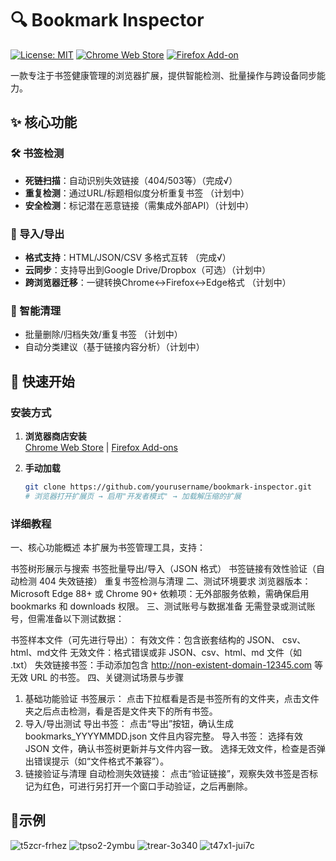 # 🔍 Bookmark Inspector 

[![License: MIT](https://img.shields.io/badge/License-MIT-blue.svg)](https://opensource.org/licenses/MIT)
[![Chrome Web Store](https://img.shields.io/chrome-web-store/v/your-extension-id?label=Chrome%20Store)](https://chrome.google.com/webstore/detail/your-extension-id)
[![Firefox Add-on](https://img.shields.io/amo/v/your-extension-id?label=Firefox%20Add-on)](https://addons.mozilla.org/addon/your-extension-id)

一款专注于书签健康管理的浏览器扩展，提供智能检测、批量操作与跨设备同步能力。

## ✨ 核心功能

### 🛠️ 书签检测
- **死链扫描**：自动识别失效链接（404/503等）（完成√）
- **重复检测**：通过URL/标题相似度分析重复书签 （计划中）
- **安全检测**：标记潜在恶意链接（需集成外部API）（计划中）

### 🔄 导入/导出
- **格式支持**：HTML/JSON/CSV 多格式互转 （完成√）
- **云同步**：支持导出到Google Drive/Dropbox（可选）（计划中）
- **跨浏览器迁移**：一键转换Chrome↔Firefox↔Edge格式 （计划中）

### 🧹 智能清理
- 批量删除/归档失效/重复书签 （计划中）
- 自动分类建议（基于链接内容分析）（计划中）

## 🚀 快速开始

### 安装方式
1. **浏览器商店安装**  
   [Chrome Web Store](https://...) | [Firefox Add-ons](https://...)

2. **手动加载**  
   ```bash
   git clone https://github.com/yourusername/bookmark-inspector.git
   # 浏览器打开扩展页 → 启用"开发者模式" → 加载解压缩的扩展
   
### 详细教程
一、核心功能概述
本扩展为书签管理工具，支持：

书签树形展示与搜索
书签批量导出/导入（JSON 格式）
书签链接有效性验证（自动检测 404 失效链接）
重复书签检测与清理
二、测试环境要求
浏览器版本：Microsoft Edge 88+ 或 Chrome 90+
依赖项：无外部服务依赖，需确保启用 bookmarks 和 downloads 权限。
三、测试账号与数据准备
无需登录或测试账号，但需准备以下测试数据：

书签样本文件（可先进行导出）：
有效文件：包含嵌套结构的 JSON、 csv、html、md文件
无效文件：格式错误或非 JSON、csv、html、md 文件（如 .txt）
失效链接书签：手动添加包含 http://non-existent-domain-12345.com 等无效 URL 的书签。
四、关键测试场景与步骤
1. 基础功能验证
书签展示：
点击下拉框看是否是书签所有的文件夹，点击文件夹之后点击检测，看是否是文件夹下的所有书签。
2. 导入/导出测试
导出书签：
点击“导出”按钮，确认生成 bookmarks_YYYYMMDD.json 文件且内容完整。
导入书签：
选择有效 JSON 文件，确认书签树更新并与文件内容一致。
选择无效文件，检查是否弹出错误提示（如“文件格式不兼容”）。
3. 链接验证与清理
自动检测失效链接：
点击“验证链接”，观察失效书签是否标记为红色，可进行另打开一个窗口手动验证，之后再删除。


## 🌰示例
![t5zcr-frhez](https://github.com/user-attachments/assets/1a2157f7-bd26-4624-b2e0-d253bdc24a3f)
![tpso2-2ymbu](https://github.com/user-attachments/assets/05c3ccdf-5f97-4fc5-8904-c333f3433894)
![trear-3o340](https://github.com/user-attachments/assets/0b1b6fc5-075b-4a9f-bad8-74384a87e035)
![t47x1-jui7c](https://github.com/user-attachments/assets/ba70c9c1-c788-4bc0-a225-db67e56b4a61)